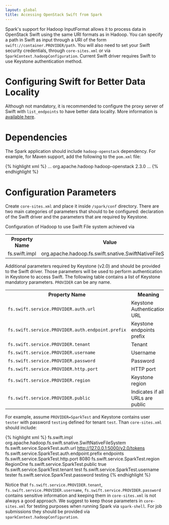 ```yaml
---
layout: global
title: Accessing OpenStack Swift from Spark
---
```


Spark's support for Hadoop InputFormat allows it to process data in OpenStack Swift using the
same URI formats as in Hadoop. You can specify a path in Swift as input through a 
URI of the form <code>swift://container.PROVIDER/path</code>. You will also need to set your 
Swift security credentials, through <code>core-sites.xml</code> or via
<code>SparkContext.hadoopConfiguration</code>.
Current Swift driver requires Swift to use Keystone authentication method.

# Configuring Swift for Better Data Locality

Although not mandatory, it is recommended to configure the proxy server of Swift with
<code>list_endpoints</code> to have better data locality. More information is
[available here](https://github.com/openstack/swift/blob/master/swift/common/middleware/list_endpoints.py).


# Dependencies

The Spark application should include <code>hadoop-openstack</code> dependency.
For example, for Maven support, add the following to the <code>pom.xml</code> file:

{% highlight xml %}
<dependencyManagement>
  ...
  <dependency>
    <groupId>org.apache.hadoop</groupId>
    <artifactId>hadoop-openstack</artifactId>
    <version>2.3.0</version>
  </dependency>
  ...
</dependencyManagement>
{% endhighlight %}


# Configuration Parameters

Create <code>core-sites.xml</code> and place it inside <code>/spark/conf</code> directory.
There are two main categories of parameters that should to be configured: declaration of the
Swift driver and the parameters that are required by Keystone. 

Configuration of Hadoop to use Swift File system achieved via 

<table class="table">
<tr><th>Property Name</th><th>Value</th></tr>
<tr>
  <td>fs.swift.impl</td>
  <td>org.apache.hadoop.fs.swift.snative.SwiftNativeFileSystem</td>
</tr>
</table>

Additional parameters required by Keystone (v2.0) and should be provided to the Swift driver. Those 
parameters will be used to perform authentication in Keystone to access Swift. The following table 
contains a list of Keystone mandatory parameters. <code>PROVIDER</code> can be any name.

<table class="table">
<tr><th>Property Name</th><th>Meaning</th><th>Required</th></tr>
<tr>
  <td><code>fs.swift.service.PROVIDER.auth.url</code></td>
  <td>Keystone Authentication URL</td>
  <td>Mandatory</td>
</tr>
<tr>
  <td><code>fs.swift.service.PROVIDER.auth.endpoint.prefix</code></td>
  <td>Keystone endpoints prefix</td>
  <td>Optional</td>
</tr>
<tr>
  <td><code>fs.swift.service.PROVIDER.tenant</code></td>
  <td>Tenant</td>
  <td>Mandatory</td>
</tr>
<tr>
  <td><code>fs.swift.service.PROVIDER.username</code></td>
  <td>Username</td>
  <td>Mandatory</td>
</tr>
<tr>
  <td><code>fs.swift.service.PROVIDER.password</code></td>
  <td>Password</td>
  <td>Mandatory</td>
</tr>
<tr>
  <td><code>fs.swift.service.PROVIDER.http.port</code></td>
  <td>HTTP port</td>
  <td>Mandatory</td>
</tr>
<tr>
  <td><code>fs.swift.service.PROVIDER.region</code></td>
  <td>Keystone region</td>
  <td>Mandatory</td>
</tr>
<tr>
  <td><code>fs.swift.service.PROVIDER.public</code></td>
  <td>Indicates if all URLs are public</td>
  <td>Mandatory</td>
</tr>
</table>

For example, assume <code>PROVIDER=SparkTest</code> and Keystone contains user <code>tester</code> with password <code>testing</code>
defined for tenant <code>test</code>. Than <code>core-sites.xml</code> should include:

{% highlight xml %}
<configuration>
  <property>
    <name>fs.swift.impl</name>
    <value>org.apache.hadoop.fs.swift.snative.SwiftNativeFileSystem</value>
  </property>
  <property>
    <name>fs.swift.service.SparkTest.auth.url</name>
    <value>http://127.0.0.1:5000/v2.0/tokens</value>
  </property>
  <property>
    <name>fs.swift.service.SparkTest.auth.endpoint.prefix</name>
    <value>endpoints</value>
  </property>
    <name>fs.swift.service.SparkTest.http.port</name>
    <value>8080</value>
  </property>
  <property>
    <name>fs.swift.service.SparkTest.region</name>
    <value>RegionOne</value>
  </property>
  <property>
    <name>fs.swift.service.SparkTest.public</name>
    <value>true</value>
  </property>
  <property>
    <name>fs.swift.service.SparkTest.tenant</name>
    <value>test</value>
  </property>
  <property>
    <name>fs.swift.service.SparkTest.username</name>
    <value>tester</value>
  </property>
  <property>
    <name>fs.swift.service.SparkTest.password</name>
    <value>testing</value>
  </property>
</configuration>
{% endhighlight %}

Notice that
<code>fs.swift.service.PROVIDER.tenant</code>,
<code>fs.swift.service.PROVIDER.username</code>, 
<code>fs.swift.service.PROVIDER.password</code> contains sensitive information and keeping them in
<code>core-sites.xml</code> is not always a good approach.
We suggest to keep those parameters in <code>core-sites.xml</code> for testing purposes when running Spark
via <code>spark-shell</code>.
For job submissions they should be provided via <code>sparkContext.hadoopConfiguration</code>.
